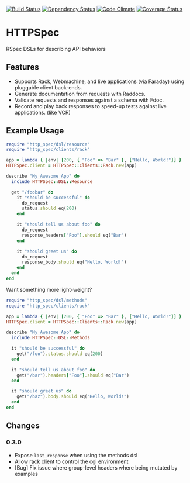 [![Build Status](https://travis-ci.org/smartlogic/http_spec.png?branch=master)](https://travis-ci.org/smartlogic/http_spec)
[![Dependency Status](https://gemnasium.com/smartlogic/http_spec.png)](https://gemnasium.com/smartlogic/http_spec)
[![Code Climate](https://codeclimate.com/github/smartlogic/http_spec.png)](https://codeclimate.com/github/smartlogic/http_spec)
[![Coverage Status](https://coveralls.io/repos/smartlogic/http_spec/badge.png?branch=master)](https://coveralls.io/r/smartlogic/http_spec)

# HTTPSpec

RSpec DSLs for describing API behaviors

## Features

* Supports Rack, Webmachine, and live applications (via Faraday) using pluggable client back-ends.
* Generate documentation from requests with Raddocs.
* Validate requests and responses against a schema with Fdoc.
* Record and play back responses to speed-up tests against live applications. (like VCR)

## Example Usage

```ruby
require "http_spec/dsl/resource"
require "http_spec/clients/rack"

app = lambda { |env| [200, { "Foo" => "Bar" }, ["Hello, World!"]] }
HTTPSpec.client = HTTPSpec::Clients::Rack.new(app)

describe "My Awesome App" do
  include HTTPSpec::DSL::Resource

  get "/foobar" do
    it "should be successful" do
      do_request
      status.should eq(200)
    end

    it "should tell us about foo" do
      do_request
      response_headers["Foo"].should eq("Bar")
    end

    it "should greet us" do
      do_request
      response_body.should eq("Hello, World!")
    end
  end
end
```

Want something more light-weight?

```ruby
require "http_spec/dsl/methods"
require "http_spec/clients/rack"

app = lambda { |env| [200, { "Foo" => "Bar" }, ["Hello, World!"]] }
HTTPSpec.client = HTTPSpec::Clients::Rack.new(app)

describe "My Awesome App" do
  include HTTPSpec::DSL::Methods

  it "should be successful" do
    get("/foo").status.should eq(200)
  end

  it "should tell us about foo" do
    get("/bar").headers["Foo"].should eq("Bar")
  end

  it "should greet us" do
    get("/baz").body.should eq("Hello, World!")
  end
end
```

## Changes

### 0.3.0

* Expose `last_response` when using the methods dsl
* Allow rack client to control the cgi environment
* [Bug] Fix issue where group-level headers where being mutated by examples

